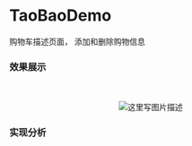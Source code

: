 # TaoBaoDemo
购物车描述页面， 添加和删除购物信息

### 效果展示

　<center>![这里写图片描述](https://github.com/1067899750/TaoBaoDemo/image/a.png)</center>
### 实现分析
